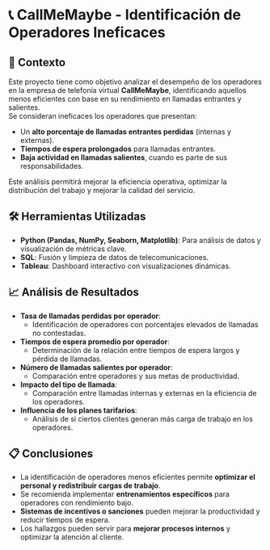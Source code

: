 # 📞 CallMeMaybe - Identificación de Operadores Ineficaces

## 📝 Contexto
Este proyecto tiene como objetivo analizar el desempeño de los operadores en la empresa de telefonía virtual **CallMeMaybe**, identificando aquellos menos eficientes con base en su rendimiento en llamadas entrantes y salientes.  
Se consideran ineficaces los operadores que presentan:
- Un **alto porcentaje de llamadas entrantes perdidas** (internas y externas).
- **Tiempos de espera prolongados** para llamadas entrantes.
- **Baja actividad en llamadas salientes**, cuando es parte de sus responsabilidades.

Este análisis permitirá mejorar la eficiencia operativa, optimizar la distribución del trabajo y mejorar la calidad del servicio.

## 🛠️ Herramientas Utilizadas
- **Python (Pandas, NumPy, Seaborn, Matplotlib)**: Para análisis de datos y visualización de métricas clave.
- **SQL**: Fusión y limpieza de datos de telecomunicaciones.
- **Tableau**: Dashboard interactivo con visualizaciones dinámicas.

## 📈 Análisis de Resultados
- **Tasa de llamadas perdidas por operador**:
  - Identificación de operadores con porcentajes elevados de llamadas no contestadas.
- **Tiempos de espera promedio por operador**:
  - Determinación de la relación entre tiempos de espera largos y pérdida de llamadas.
- **Número de llamadas salientes por operador**:
  - Comparación entre operadores y sus metas de productividad.
- **Impacto del tipo de llamada**:
  - Comparación entre llamadas internas y externas en la eficiencia de los operadores.
- **Influencia de los planes tarifarios**:
  - Análisis de si ciertos clientes generan más carga de trabajo en los operadores.

## 📋 Conclusiones
- La identificación de operadores menos eficientes permite **optimizar el personal y redistribuir cargas de trabajo**.
- Se recomienda implementar **entrenamientos específicos** para operadores con rendimiento bajo.
- **Sistemas de incentivos o sanciones** pueden mejorar la productividad y reducir tiempos de espera.
- Los hallazgos pueden servir para **mejorar procesos internos** y optimizar la atención al cliente.

